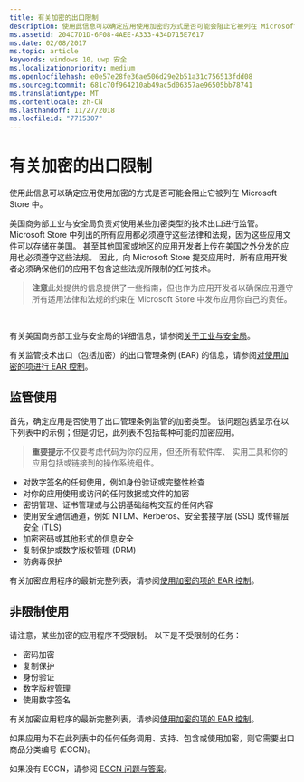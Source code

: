 ```yaml
---
title: 有关加密的出口限制
description: 使用此信息可以确定应用使用加密的方式是否可能会阻止它被列在 Microsoft Store 中。
ms.assetid: 204C7D1D-6F08-4AEE-A333-434D715E7617
ms.date: 02/08/2017
ms.topic: article
keywords: windows 10，uwp 安全
ms.localizationpriority: medium
ms.openlocfilehash: e0e57e28fe36ae506d29e2b51a31c756513fdd08
ms.sourcegitcommit: 681c70f964210ab49ac5d06357ae96505bb78741
ms.translationtype: MT
ms.contentlocale: zh-CN
ms.lasthandoff: 11/27/2018
ms.locfileid: "7715307"
---
```

# <a name="export-restrictions-on-cryptography"></a>有关加密的出口限制



使用此信息可以确定应用使用加密的方式是否可能会阻止它被列在 Microsoft Store 中。

美国商务部工业与安全局负责对使用某些加密类型的技术出口进行监管。 Microsoft Store 中列出的所有应用都必须遵守这些法律和法规，因为这些应用文件可以存储在美国。 甚至其他国家或地区的应用开发者上传在美国之外分发的应用也必须遵守这些法规。 因此，向 Microsoft Store 提交应用时，所有应用开发者必须确保他们的应用不包含这些法规所限制的任何技术。

> **注意**此处提供的信息提供了一些指南，但也作为应用开发者以确保应用遵守所有适用法律和法规的约束在 Microsoft Store 中发布应用你自己的责任。

 

有关美国商务部工业与安全局的详细信息，请参阅[关于工业与安全局](http://go.microsoft.com/fwlink/p/?LinkID=245644)。

有关监管技术出口（包括加密）的出口管理条例 (EAR) 的信息，请参阅[对使用加密的项进行 EAR 控制](http://go.microsoft.com/fwlink/p/?LinkID=245645)。

## <a name="governed-uses"></a>监管使用

首先，确定应用是否使用了出口管理条例监管的加密类型。 该问题包括显示在以下列表中的示例；但是切记，此列表不包括每种可能的加密应用。

> **重要提示**不仅要考虑代码为你的应用，但还所有软件库、 实用工具和你的应用包括或链接到的操作系统组件。

-   对数字签名的任何使用，例如身份验证或完整性检查
-   对你的应用使用或访问的任何数据或文件的加密
-   密钥管理、证书管理或与公钥基础结构交互的任何内容
-   使用安全通信通道，例如 NTLM、Kerberos、安全套接字层 (SSL) 或传输层安全 (TLS)
-   加密密码或其他形式的信息安全
-   复制保护或数字版权管理 (DRM)
-   防病毒保护

有关加密应用程序的最新完整列表，请参阅[使用加密的项的 EAR 控制](http://go.microsoft.com/fwlink/p/?LinkID=245645)。

## <a name="non-restricted-uses"></a>非限制使用

请注意，某些加密的应用程序不受限制。 以下是不受限制的任务：

-   密码加密
-   复制保护
-   身份验证
-   数字版权管理
-   使用数字签名

有关加密应用程序的最新完整列表，请参阅[使用加密的项的 EAR 控制](http://go.microsoft.com/fwlink/p/?LinkID=245645)。

如果应用为不在此列表中的任何任务调用、支持、包含或使用加密，则它需要出口商品分类编号 (ECCN)。

如果没有 ECCN，请参阅 [ECCN 问题与答案](http://go.microsoft.com/fwlink/p/?LinkID=245646)。

